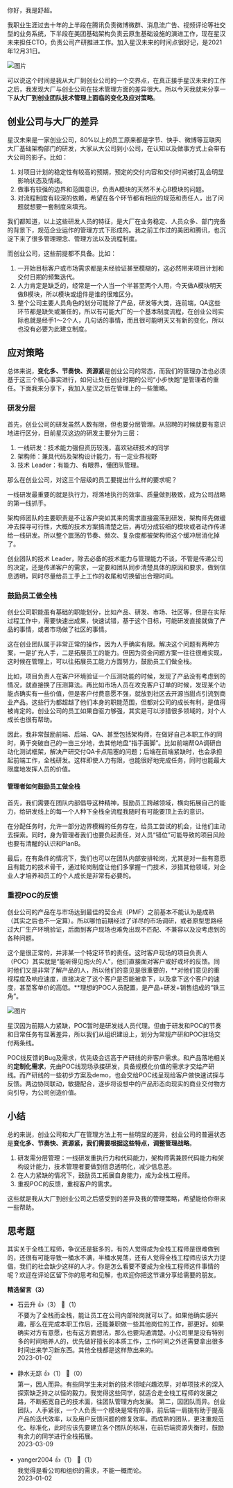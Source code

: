 你好，我是舒超。

我职业生涯过去十年的上半段在腾讯负责微博微群、消息流广告、视频评论等社交型的业务系统，下半段在美团基础架构负责云原生基础设施的演进工作，现在星汉未来担任CTO，负责公司产研推进工作。加入星汉未来的时间点很好记，是2021年12月31日。

![图片](https://static001.geekbang.org/resource/image/9e/38/9e81453c2692cc7abc0acf6ec3bb8838.png?wh=1920x549)

可以说这个时间是我从大厂到创业公司的一个交界点，在真正接手星汉未来的工作之后，我发现大厂与创业公司在技术管理方面的差异很大。所以今天我就来分享一下**从大厂到创业团队技术管理上面临的变化及应对策略**。

## 创业公司与大厂的差异

星汉未来是一家创业公司，80%以上的员工原来都是字节、快手、微博等互联网大厂基础架构部门的研发，大家从大公司到小公司，在认知以及做事方式上会带有大公司的影子。比如：

1. 对项目计划的稳定性有较高的预期，预定的交付内容和交付时间被打乱会明显影响状态及情绪。
2. 做事有较强的边界和范围意识，负责A模块的天然不关心B模块的问题。
3. 对流程制度有较深的依赖，希望在各个环节都有相应的规范和责任人，出了问题就想要一套制度来填充。

我们都知道，以上这些研发人员的特征，是大厂在业务稳定、人员众多、部门完备的背景下，规范企业运作的管理方式下形成的。我之前工作过的美团和腾讯，也沉淀下来了很多管理理念、管理方法以及流程制度。

而创业公司，这些前提都不具备。比如：

1. 一开始目标客户或市场需求都是未经验证甚至模糊的，这必然带来项目计划和交付日期的频繁迭代。
2. 人力肯定是缺乏的，经常是一个人当一个半甚至两个人用，今天做A模块明天做B模块，所以模块或组件是谁的很难区分。
3. 整个公司主要人员角色的划分可能除了产品，研发等大类，连前端，QA这些环节都是缺失或兼任的，所以有可能大厂的一个基本制度流程，在创业公司实际也就是经手1～2个人，几句话的事情，而且很可能明天又有新的变化，所以也没有必要为此建立制度。

## 应对策略

总体来说，**变化多、节奏快、资源紧**是创业公司的常态，而我们的管理办法也必须基于这三个核心事实进行，如何让处在创业时期的公司“小步快跑”是管理者的重任。下面我来分享下，我加入星汉之后在管理上的一些策略。

### 研发分层

首先，创业公司的研发虽然人数有限，但也要分层管理。从招聘的时候就要有意识地进行区分，目前星汉这边的研发主要分为三层：

1. 一线研发：技术能力强但资历较浅，喜欢钻研技术的同学
2. 架构师：兼具代码及架构设计能力，有一定业界视野
3. 技术 Leader：有能力、有眼界，懂团队管理。

那么在创业公司，对这三个层级的员工要提出什么样的要求呢？

一线研发最重要的就是执行力，将落地执行的效率、质量做到极致，成为公司战略的第一线抓手。

架构师团队的主要职责是不让客户突如其来的需求直接震荡到研发，架构师先做缓冲去探寻可行性，大概的技术方案搞清楚之后，再切分成较细的模块或者动作传递给一线研发。所以整个震荡的节奏、频次、复杂度都被架构师这个缓冲层消化掉了。

创业团队的技术 Leader，除去必备的技术能力与管理能力不谈，不管是传递公司的决定，还是传递客户的需求，一定要和团队同步清楚具体的原因和要求，做到信息透明，同时尽量给员工手上工作的收尾和切换留出合理时间。

### 鼓励员工做全栈

创业公司职能虽有基础的职能划分，比如产品、研发、市场、社区等，但是在实际过程工作中，需要快速出成果，快速试错，基于这个目标，可能研发直接就做了产品的事情，或者市场做了社区的事情。

这在创业团队属于非常正常的操作，因为人手确实有限。解决这个问题有两种方案，一是扩充人手，二是拓展员工的能力。但因为资金问题方案一往往很难实现，这时候在管理上，可以往拓展员工能力方面努力，鼓励员工们做全栈。

比如，项目负责人在客户环境验证一个压测功能的时候，发现了产品没有考虑到的情况，就直接换了压测算法。再比如市场人员在攻克客户订单的时候，发现某个功能点确实有一些价值，但是客户付费意愿不强，就放到社区去开源当甜点引流到商业产品。这些行为都超越了他们本身的职能范围，但都对公司的成长有利，是值得被肯定的。创业公司的员工如果自驱力够强，其实是可以涉猎很多领域的，对个人成长也很有帮助。

因此，我非常鼓励前端、后端、QA、甚至包括架构师，在做好自己本职工作的同时，勇于突破自己的一亩三分地，去其他地盘“指手画脚”。比如前端帮QA调研自动化测试框架，解决产研交付QA卡点阻塞的问题；后端在前端紧缺时，也会承担起前端工作，全栈研发。这样即使人力有限，也能很好地完成任务，同时也能最大限度地发挥人员的价值。

#### 管理者如何鼓励员工做全栈

首先，我们需要在团队内部倡导这种精神，鼓励员工跨越领域，横向拓展自己的能力，给研发线上的每一个人种下全栈全流程我随时有可能要顶上去的意识。

在分配任务时，允许一部分边界模糊的任务存在，给员工尝试的机会，让他们主动去探索。同时，身为管理者我们也要负起责任，对人员“错位”可能导致的项目风险也要有清醒的认识和PlanB。

最后，在有条件的情况下，我们也可以在团队内部安排轮岗，尤其是对一些有意愿且有能力的技术骨干，通过轮岗制度让他们多掌握一门技术，涉猎其他领域，对企业人才培养和员工的个人成长是非常有必要的。

### 重视POC的反馈

创业公司的产品在与市场达到最佳的契合点（PMF）之前基本不能认为是成熟（其实之后也不一定算）。所以哪怕前期经过了详尽的市场调研，或者原型思路经过大厂生产环境验证，后面到客户现场也难免出现不匹配、不兼容以及没考虑到的各种问题。

这个是很正常的，并非某一个特定环节的责任。这时客户现场的项目负责人（POC）其实就是“能听得见炮火的人”，他们直接面对客户或好或坏的反馈。同时他们又是非常了解产品的人，所以他们的意见是很重要的，**对他们意见的重视程度及响应速度，直接决定了这个客户是否能被拿下，以及拿下这个客户的速度，甚至客单价的高低。**理想的POC人员配置，是产品+研发+销售组成的“铁三角”。

![图片](https://static001.geekbang.org/resource/image/26/44/261e55c7199f5bf5264bd579e1d01d44.png?wh=1920x965)

星汉因为前期人力紧缺，POC暂时是研发线人员代理。但由于研发和POC的节奏和日常任务有显著差异，所以我们从组织建设上，划分为常规产研和POC驻场交付两条线。

POC线反馈的Bug及需求，优先级会远高于产研线的非客户需求。和产品落地相关的**定制化需求**，先由POC线现场承接研发，具备规模化价值的需求才交给产研线。而产研线的一些初步方案及demo，也会交给POC线呈现给客户做快速试探与反馈。两边协同联动，敏捷配合，逐步将设想中的产品形态向现实的商业交付物方向引导，为公司创造价值。

## **小结**

总的来说，创业公司和大厂在管理方法上有一些明显的差异，创业公司的普遍状态是**变化多、节奏快、资源紧，我们需要根据这些特点，调整管理战略**。

1. 研发需分层管理：一线研发重执行力和代码能力，架构师需兼顾代码能力和架构设计能力，技术管理者要做到信息透明化，减少信息差。
2. 在人力紧缺的情况下，鼓励员工拓展自身能力，成为全栈工程师。
3. 重视POC的反馈，重视客户的需求。

这些就是我从大厂到创业公司之后感受到的差异及我的管理策略，希望能给你带来一些帮助。

## **思考题**

其实关于全栈工程师，争议还是挺多的，有的人觉得成为全栈工程师是很难做到的，还很有可能导致一桶水不满，半桶水晃荡，还有人觉得全栈工程师应该大力提倡，我们的社会缺少这样的人才。你是怎么看要不要成为全栈工程师这件事情的呢？欢迎在评论区留下你的思考和见解，也欢迎你把这节课分享给需要的朋友。
<div><strong>精选留言（3）</strong></div><ul>
<li><span>石云升</span> 👍（3） 💬（1）<div>不要为了全栈而全栈，能让员工在公司内部轮岗就可以了。如果他确实感兴趣，那么在完成本职工作后，还能兼职做一些其他岗位的工作，那更好。如果确实对方有意愿，也有这方面想法，那么也要沟通清楚。小公司里是没有特别多的时间培养人的，优先做好擅长的本质工作，工作时间之外还需要拿出很多时间出来学习新东西。其他全栈都是这样熬出来的。</div>2023-01-02</li><br/><li><span>静水无踪</span> 👍（1） 💬（0）<div>第一，因人而异。有些同学生来对新的技术领域兴趣浓厚，对单项技术的深入探索缺乏持之以恒的毅力。我觉得这些同学，就适合走全栈工程师的发展之路，不断拓宽自己的技术面，往团队管理方向发展。
第二，因团队而异。创业团队，人手紧张，一个人负责一个模块是常有的事，前后端一肩挑有助于提高产品的迭代效率，以及用户反馈问题的修复效率。而成熟的团队，更注重规范化、标准化，此时应该先要建立各个团队的标准，在前后端资源失衡时，鼓励有余力的同学进行全栈拓展。</div>2023-03-09</li><br/><li><span>yanger2004</span> 👍（1） 💬（1）<div>我觉得是看公司和组织的需求，不能一概而论。</div>2023-01-02</li><br/>
</ul>